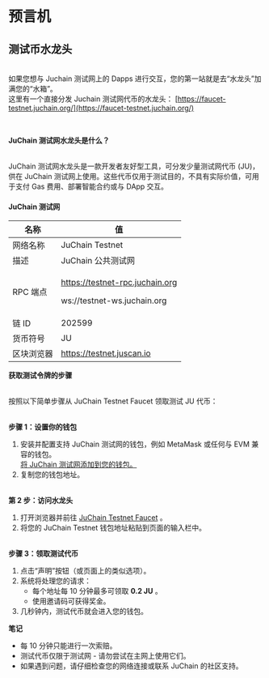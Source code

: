 # 预言机

## 测试币水龙头

\
如果您想与 Juchain 测试网上的 Dapps 进行交互，您的第一站就是去“水龙头”加满您的“水箱”。\
这里有一个直接分发 Juchain 测试网代币的水龙头： [https://faucet-testnet.juchain.org/](https://faucet-testnet.juchain.org/)

<figure><img src="https://juchain.gitbook.io/~gitbook/image?url=https%3A%2F%2F2354961557-files.gitbook.io%2F%7E%2Ffiles%2Fv0%2Fb%2Fgitbook-x-prod.appspot.com%2Fo%2Fspaces%252FFnN8dEv4ODUZJaBUfPrL%252Fuploads%252Frn1HPsBvrTVmWjEUyX5W%252F%25E6%2588%25AA%25E5%25B1%258F2025-06-19%2520%25E4%25B8%258B%25E5%258D%25884.19.24.png%3Falt%3Dmedia%26token%3Dacd1237d-3dbe-408b-ba36-0fedb9a1250a&#x26;width=768&#x26;dpr=4&#x26;quality=100&#x26;sign=5f3b8995&#x26;sv=2" alt=""><figcaption></figcaption></figure>

\
**JuChain 测试网水龙头是什么？**

\
JuChain 测试网水龙头是一款开发者友好型工具，可分发少量测试网代币 (JU)，供在 JuChain 测试网上使用。这些代币仅用于测试目的，不具有实际价值，可用于支付 Gas 费用、部署智能合约或与 DApp 交互。

#### JuChain 测试网

| 名称     | 值                                                                         |
| ------ | ------------------------------------------------------------------------- |
| 网络名称   | JuChain Testnet                                                           |
| 描述     | JuChain 公共测试网                                                             |
| RPC 端点 | <p>https://testnet-rpc.juchain.org </p><p>ws://testnet-ws.juchain.org</p> |
| 链 ID   | 202599                                                                    |
| 货币符号   | JU                                                                        |
| 区块浏览器  | https://testnet.juscan.io                                                 |



**获取测试令牌的步骤**

\
按照以下简单步骤从 JuChain Testnet Faucet 领取测试 JU 代币：

\
**步骤 1：设置你的钱包**

1. 安装并配置支持 JuChain 测试网的钱包，例如 MetaMask 或任何与 EVM 兼容的钱包。[\
   将 JuChain 测试网添加到您的钱包。](https://juchain.gitbook.io/juchain-docs/basics/start-using-juchain)
2. 复制您的钱包地址。

\
**第 2 步：访问水龙头**

1. 打开浏览器并前往 [JuChain Testnet Faucet](https://faucet-testnet.juchain.org/) 。
2. 将您的 JuChain Testnet 钱包地址粘贴到页面的输入栏中。

\
**步骤 3：领取测试代币**

1. 点击“声明”按钮（或页面上的类似选项）。
2. 系统将处理您的请求：
   * 每个地址每 10 分钟最多可领取 **0.2 JU** 。
   * 使用邀请码可获得奖金。
3. 几秒钟内，测试代币就会进入您的钱包。

**笔记**

* 每 10 分钟只能进行一次索赔。
* 测试代币仅限于测试网 - 请勿尝试在主网上使用它们。
* 如果遇到问题，请仔细检查您的网络连接或联系 JuChain 的社区支持。
